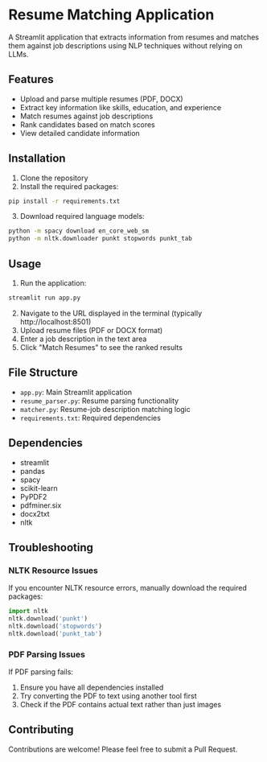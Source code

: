 # Resume Matching Application

A Streamlit application that extracts information from resumes and matches them against job descriptions using NLP techniques without relying on LLMs.

## Features

- Upload and parse multiple resumes (PDF, DOCX)
- Extract key information like skills, education, and experience
- Match resumes against job descriptions
- Rank candidates based on match scores
- View detailed candidate information

## Installation

1. Clone the repository
2. Install the required packages:
```bash
pip install -r requirements.txt
```
3. Download required language models:
```bash
python -m spacy download en_core_web_sm
python -m nltk.downloader punkt stopwords punkt_tab
```

## Usage

1. Run the application:
```bash
streamlit run app.py
```
2. Navigate to the URL displayed in the terminal (typically http://localhost:8501)
3. Upload resume files (PDF or DOCX format)
4. Enter a job description in the text area
5. Click "Match Resumes" to see the ranked results

## File Structure

- `app.py`: Main Streamlit application
- `resume_parser.py`: Resume parsing functionality
- `matcher.py`: Resume-job description matching logic 
- `requirements.txt`: Required dependencies

## Dependencies

- streamlit
- pandas
- spacy
- scikit-learn
- PyPDF2
- pdfminer.six
- docx2txt
- nltk

## Troubleshooting

### NLTK Resource Issues

If you encounter NLTK resource errors, manually download the required packages:
```python
import nltk
nltk.download('punkt')
nltk.download('stopwords')
nltk.download('punkt_tab')
```

### PDF Parsing Issues

If PDF parsing fails:
1. Ensure you have all dependencies installed
2. Try converting the PDF to text using another tool first
3. Check if the PDF contains actual text rather than just images

## Contributing

Contributions are welcome! Please feel free to submit a Pull Request.
